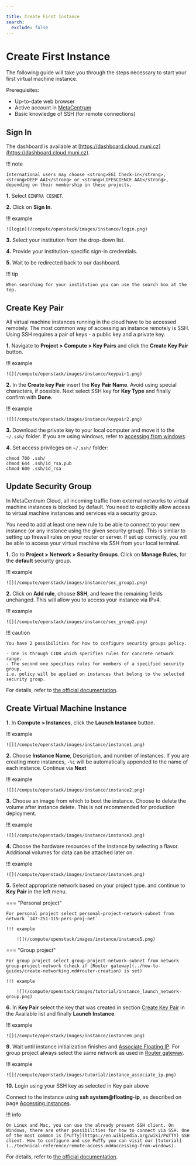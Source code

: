 ```yaml
---

title: Create First Instance
search:
  exclude: false
---
```


<style>
  img[alt=login] { height: 300px; }
</style>

# Create First Instance

The following guide will take you through the steps necessary to start your first virtual machine instance.

Prerequisites:

* Up-to-date web browser
* Active account in [MetaCentrum](https://metavo.metacentrum.cz/en/application/index.html)
* Basic knowledge of SSH (for remote connections)

## Sign In

The dashboard is available at [https://dashboard.cloud.muni.cz](https://dashboard.cloud.muni.cz).

!!! note

    International users may choose <strong>EGI Check-in</strong>, <strong>DEEP AAI</strong> or <strong>LIFESCIENCE AAI</strong>, depending on their membership in these projects.


__1.__ Select `EINFRA CESNET`.

__2.__ Click on **Sign In**.

!!! example

    ![login](/compute/openstack/images/instance/login.png)


__3.__ Select your institution from the drop-down list.

__4.__ Provide your institution-specific sign-in credentials.

__5.__ Wait to be redirected back to our dashboard.



!!! tip

    When searching for your institution you can use the search box at the top.

## Create Key Pair

All virtual machine instances running in the cloud have to be accessed remotely. The most common way of accessing
an instance remotely is SSH. Using SSH requires a pair of keys - a public key and a private key.

__1.__ Navigate to **Project &gt; Compute &gt; Key Pairs** and click the **Create Key Pair** button.

!!! example

    ![](/compute/openstack/images/instance/keypair1.png)

__2.__ In the **Create key Pair** insert the **Key Pair Name**. Avoid using special characters, if possible. Next select SSH key for **Key Type** and finally confirm with **Done**.

!!! example

    ![](/compute/openstack/images/instance/keypair2.png)

__3.__ Download the private key to your local computer and move it to the `~/.ssh/` folder. If you are using windows, refer to [accessing from windows](../technical-reference/remote-access.md#accessing-from-windows).

__4.__ Set access privileges on `~/.ssh/` folder:

```
chmod 700 .ssh/
chmod 644 .ssh/id_rsa.pub
chmod 600 .ssh/id_rsa
```

## Update Security Group

In MetaCentrum Cloud, all incoming traffic from external networks to virtual machine instances is blocked by default.
You need to explicitly allow access to virtual machine instances and services via a security group.

You need to add at least one new rule to be able to connect to your new instance (or any instance using the given security group).
This is similar to setting up firewall rules on your router or server. If set up correctly, you will be able to access
your virtual machine via SSH from your local terminal.

__1.__ Go to **Project &gt;  Network &gt; Security Groups**. Click on **Manage Rules**, for the **default** security group.

!!! example

    ![](/compute/openstack/images/instance/sec_group1.png)

__2.__ Click on **Add rule**, choose **SSH**, and leave the remaining fields unchanged.
   This will allow you to access your instance via IPv4.

!!! example

    ![](/compute/openstack/images/instance/sec_group2.png)

!!! caution

    You have 2 possibilities for how to configure security groups policy.

    - One is through CIDR which specifies rules for concrete network range.
    - The second one specifies rules for members of a specified security group,
    i.e. policy will be applied on instances that belong to the selected security group.

For details, refer to [the official documentation](https://docs.openstack.org/horizon/train/user/configure-access-and-security-for-instances.html).

## Create Virtual Machine Instance

__1.__ In **Compute &gt; Instances**, click the **Launch Instance** button.

!!! example

    ![](/compute/openstack/images/instance/instance1.png)

__2.__ Choose **Instance Name**, Description, and number of instances.
   If you are creating more instances, `-%i` will be automatically appended to the name of each instance. Continue via **Next**

!!! example

    ![](/compute/openstack/images/instance/instance2.png)

__3.__ Choose an image from which to boot the instance. Choose to delete the volume after instance delete. This is not recommended for production deployment.

!!! example

    ![](/compute/openstack/images/instance/instance3.png)

__4.__ Choose the hardware resources of the instance by selecting a flavor. Additional volumes for data can be attached later on.

!!! example

    ![](/compute/openstack/images/instance/instance4.png)

__5.__ Select appropriate network based on your project type. and continue to **Key Pair** in the left menu.

=== "Personal project"

    For personal project select personal-project-network-subnet from network `147-251-115-pers-proj-net`

    !!! example

        ![](/compute/openstack/images/instance/instance5.png)

=== "Group project"

    For group project select group-project-network-subnet from network group-project-network (check if [Router gateway](../how-to-guides/create-networking.md#router-creation) is set)

    !!! example

        ![](/compute/openstack/images/tutorial/instance_launch_network-group.png)

__6.__ In **Key Pair** select the key that was created in section [Create Key Pair](#create-key-pair) in the Available list and finally **Launch Instance**.

!!! example

    ![](/compute/openstack/images/instance/instance6.png)

__9.__ Wait until instance initialization finishes and
[Associate Floating IP](../how-to-guides/allocating-floating-ips.md#allocation-and-assignment-of-fip).
For group project always select the same network as used in
[Router gateway](../how-to-guides/create-networking.md#router-creation).

!!! example

    ![](/compute/openstack/images/tutorial/instance_associate_ip.png)

__10.__ Login using your SSH key as selected in Key pair above

Connect to the instance using **ssh system@floating-ip**, as described on page [Accessing instances](../how-to-guides/accessing-instances.md).


!!! info

    On Linux and Mac, you can use the already present SSH client. On Windows, there are other possibilities for how to connect via SSH. One of the most common is [PuTTy](https://en.wikipedia.org/wiki/PuTTY) SSH client. How to configure and use PuTTy you can visit our [tutorial](../technical-reference/remote-access.md#accessing-from-windows).

For details, refer to [the official documentation](https://docs.openstack.org/horizon/train/user/launch-instances.html).
